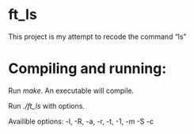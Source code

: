 # ft_ls
This project is my attempt to recode the command “ls”

# Compiling and running:

Run *make*. An executable will compile.

Run *./ft_ls* with options.

Availible options: -l, -R, -a, -r, -t, -1, -m -S -c
